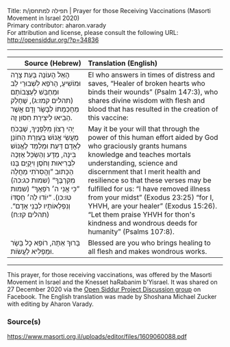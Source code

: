 <html>
<head></head>
<body>
Title: תפילה למתחסן/ת | Prayer for those Receiving Vaccinations (Masorti Movement in Israel 2020)<br />
Primary contributor: aharon.varady<br />
For attribution and license, please consult the following URL: <a href="http://opensiddur.org/?p=34836">http://opensiddur.org/?p=34836</a>
<p />
<hr />

<table style="margin-left: auto;margin-right: auto;" class="draggable">
<thead><tr><th id="x" style="text-align: right;">Source (Hebrew)</th><th style="text-align: left;">Translation (English)</th></tr></thead>
<tbody>
<tr><td style="vertical-align:top;">
<div class="liturgy"><span lang="he">
הָאֵל הָעוֹנֶה בְּעֵת צָרָה וּמוֹשִׁיעַ,
הָרֹפֵא לִשְׁבוּרֵי לֵב 
וּמְחַבֵּשׁ לְעַצְּבוֹתָם <span class="citation">(תהלים קמז:ג)</span>,
שֶׁחָלַק מֵחָכְמָתוֹ לְבָשָׂר וָדָם 
אֲשֶׁר הֵבִיאוּ לִיצִירַת חִסּוּן זֶה.
</span></div></td>
 
<td style="vertical-align:top;">
<div class="english">
El who answers in times of distress and saves,
“Healer of broken hearts 
who binds their wounds” <span class="citation">(Psalm 147:3)</span>, 
who shares divine wisdom with flesh and blood 
that has resulted in the creation of this vaccine:
</div></td></tr>


<tr><td style="vertical-align:top;">
<div class="liturgy"><span lang="he">
יְהִי רָצוֹן מִלְּפָנֶיךָ,
שֶׁבְּכֹחַ מַעֲשֵׂי אֱנוֹשׁ 
בְּעֶזְרַת הַחוֹנֵן לְאָדָם דַּעַת 
וּמְלַמֵּד לֶאֱנוֹשׁ בִּינָה, מַדָּע וְהַשְׂכֵּל 
אֶזְכֶּה לִבְרִיאוּת וְחֹסֶן
וִיקֻיַּם בָּנוּ הַכָּתוּב 
”וַהֲסִרֹתִי מַחֲלָה מִקִּרְבֶּךָ“ <span class="citation">(שמות כג:כה)</span> 
”כִּי אֲנִי ה׳ רֹפְאֶךָ“ <span class="citation">(שמות טו:כו)</span>. 
”יוֹדוּ לַה׳ חַסְדּוֹ 
וְנִפְלְאוֹתָיו לִבְנֵי אָדָם“. <span class="citation">(תהלים קז:ח)</span>
</span></div></td>
 
<td style="vertical-align:top;">
<div class="english">
May it be your will 
that through the power of this human effort 
aided by God who graciously grants humans knowledge 
and teaches mortals understanding, science and discernment 
that I merit health and resilience 
so that these verses may be fulfilled for us: 
“I have removed illness from your midst” <span class="citation">(Exodus 23:25)</span>
“for I, YHVH, are your healer” <span class="citation">(Exodus 15:26)</span>. 
“Let them praise YHVH for thon's kindness 
and wondrous deeds for humanity” <span class="citation">(Psalms 107:8)</span>.
</div></td></tr>


<tr><td style="vertical-align:top;">
<div class="liturgy"><span lang="he">
בָּרוּךְ אַתָּה, 
רוֹפֵא כׇל בָּשָׂר 
וּמַפְלִיא לַעֲשׂוֹת.
</span></div></td>
 
<td style="vertical-align:top;">
<div class="english">
Blessed are you 
who brings healing to all flesh 
and makes wondrous works.
</div></td></tr>
</tbody></table>

<hr />

This prayer, for those receiving vaccinations, was offered by the Masorti Movement in Israel and the Knesset haRabanim b'Yisrael. It was shared on 27 December 2020 via the <a href="https://www.facebook.com/groups/opensiddur/permalink/10158251497872746/">Open Siddur Project Discussion group</a> on Facebook. The English translation was made by Shoshana Michael Zucker with editing by Aharon Varady.

<h3>Source(s)</h3>

https://www.masorti.org.il/uploads/editor/files/1609060088.pdf

&nbsp;
</body>
</html>